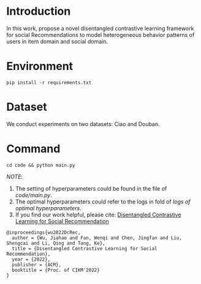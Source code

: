 
# Introduction
In this work, propose a novel disentangled contrastive learning framework for social Recommendations to model heterogeneous behavior patterns of users in item domain and social domain.

# Environment 
`pip install -r requirements.txt`

# Dataset
 We conduct experiments on two datasets: Ciao and Douban.

# Command
`cd code && python main.py`


*NOTE*:
1. The setting of hyperparameters could be found in the file of *code/main.py*.
2. The optimal hyperparameters could refer to the logs in fold of  *logs of optimal hyperparameters*.
3. If you find our work helpful, please cite: [Disentangled Contrastive Learning for Social Recommendation](https://dl.acm.org/doi/abs/10.1145/3511808.3557583)
```
@inproceedings{wu2022DcRec,
  author = {Wu, Jiahao and Fan, Wenqi and Chen, Jingfan and Liu, Shengcai and Li, Qing and Tang, Ke},
  title = {Disentangled Contrastive Learning for Social Recommendation},
  year = {2022},
  publisher = {ACM},
  booktitle = {Proc. of CIKM'2022}
}


